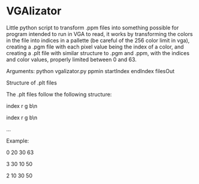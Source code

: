 # VGAlizator

 Little python script to transform .ppm files into something possible for program intended to run in VGA to read, it works by transforming the colors in the file into indices in a pallette (be careful of the 256 color limit in vga), creating a .pgm file with each pixel value being the index of a color, and creating a .plt file with similar structure to .pgm and .ppm, with the indices and color values, properly limited between 0 and 63.
 
 Arguments: python vgalizator.py ppmin startIndex endIndex filesOut
 
 Structure of .plt files
 
 The .plt files follow the following structure:
 
 index r g b\n
 
 index r g b\n
 
 ...
 
 Example:
 
 0 20 30 63
 
 3 30 10 50
 
 2 10 30 50
